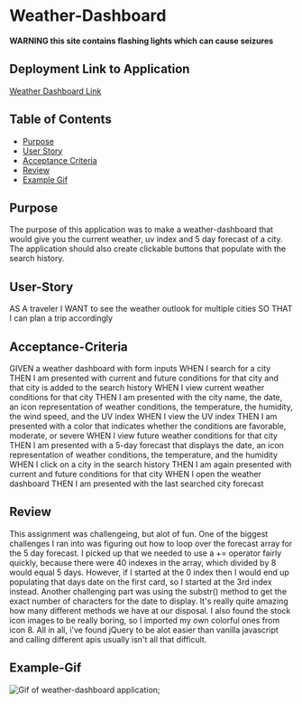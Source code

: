 # Weather-Dashboard
**WARNING this site contains flashing lights which can cause seizures**

## Deployment Link to Application
<a href="https://michael-veiga.github.io/weather-dashboard/" target="_blank">Weather Dashboard Link</a>

## Table of Contents
- [Purpose](#Purpose)
- [User Story](#User-Story)
- [Acceptance Criteria](#Acceptance-Criteria)
- [Review](#Review)
- [Example Gif](#Example-Gif)

## Purpose
The purpose of this application was to make a weather-dashboard that would give you the current weather, 
uv index and 5 day forecast of a city. The application should also create clickable buttons that 
populate with the search history.

## User-Story 
AS A traveler
I WANT to see the weather outlook for multiple cities
SO THAT I can plan a trip accordingly

## Acceptance-Criteria 
GIVEN a weather dashboard with form inputs
WHEN I search for a city
THEN I am presented with current and future conditions for that city and that city is added to the search history
WHEN I view current weather conditions for that city
THEN I am presented with the city name, the date, an icon representation of weather conditions, the temperature, the humidity, the wind speed, and the UV index
WHEN I view the UV index
THEN I am presented with a color that indicates whether the conditions are favorable, moderate, or severe
WHEN I view future weather conditions for that city
THEN I am presented with a 5-day forecast that displays the date, an icon representation of weather conditions, the temperature, and the humidity
WHEN I click on a city in the search history
THEN I am again presented with current and future conditions for that city
WHEN I open the weather dashboard
THEN I am presented with the last searched city forecast

## Review
This assignment was challengeing, but alot of fun. One of the biggest challenges I ran into was figuring out how to loop over the forecast array for the 5 day forecast. I picked up that we needed to use a += operator fairly quickly, because there were 40 indexes in the array, which divided by 8 would equal 5 days. However, if I started at the 0 index then I would end up populating that days date on the first card, so I started at the 3rd index instead. Another challenging part was using the substr() method to get the exact number of characters for the date to display. It's really quite amazing how many different methods we have at our disposal. I also found the stock icon images to be really boring, so I imported my own colorful ones from icon 8. All in all, i've found jQuery to be alot easier than vanilla javascript and calling different apis usually isn't all that difficult. 

## Example-Gif
![Gif of weather-dashboard application](https://media.giphy.com/media/yAZYSZN9bBJ5f1nH22/giphy.gif);
